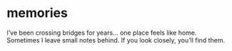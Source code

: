 # memories
I’ve been crossing bridges for years… one place feels like home.  
Sometimes I leave small notes behind. If you look closely, you’ll find them.
